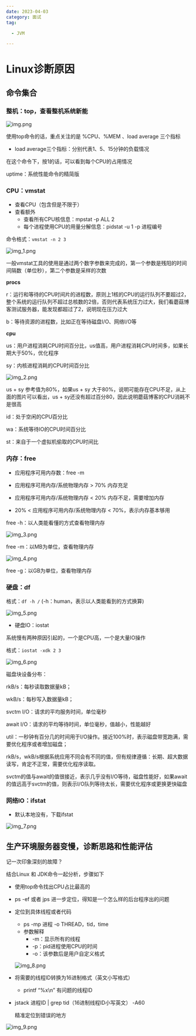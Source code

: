 ```yaml
---
date: 2023-04-03
category: 面试
tag:

  - JVM

---
```


# Linux诊断原因

## 命令集合

### 整机：top，查看整机系统新能

![img.png](./images/img.png)

使用top命令的话，重点关注的是 %CPU、%MEM 、load average 三个指标

- load average三个指标：分别代表1、5、15分钟的负载情况

在这个命令下，按1的话，可以看到每个CPU的占用情况

uptime：系统性能命令的精简版

### CPU：vmstat

- 查看CPU（包含但是不限于）
- 查看额外
	- 查看所有CPU核信息：mpstat -p ALL 2
	- 每个进程使用CPU的用量分解信息：pidstat -u 1 -p 进程编号

命令格式：`vmstat -n 2 3`

![img_1.png](./images/img_1.png)

一般vmstat工具的使用是通过两个数字参数来完成的，第一个参数是残阳的时间间隔数（单位秒），第二个参数是采样的次数

**procs**

r：运行和等待的CPU时间片的进程数，原则上1核的CPU的运行队列不要超过2，整个系统的运行队列不超过总核数的2倍，否则代表系统压力过大，我们看蘑菇博客测试服务器，能发现都超过了2，说明现在压力过大

b：等待资源的进程数，比如正在等待磁盘I/O、网络I/O等

**cpu**

us：用户进程消耗CPU时间百分比，us值高，用户进程消耗CPU时间多，如果长期大于50%，优化程序

sy：内核进程消耗的CPU时间百分比

![img_2.png](./images/img_2.png)

us + sy 参考值为80%，如果us + sy 大于80%，说明可能存在CPU不足，从上面的图片可以看出，us + sy还没有超过百分80，因此说明蘑菇博客的CPU消耗不是很高

id：处于空闲的CPU百分比

wa：系统等待IO的CPU时间百分比

st：来自于一个虚拟机偷取的CPU时间比

### 内存：free

- 应用程序可用内存数：free -m

- 应用程序可用内存/系统物理内存 > 70% 内存充足

- 应用程序可用内存/系统物理内存 < 20% 内存不足，需要增加内存
- 20% <  应用程序可用内存/系统物理内存 < 70%，表示内存基本够用

free -h：以人类能看懂的方式查看物理内存

![img_3.png](./images/img_3.png)

free -m：以MB为单位，查看物理内存

![img_4.png](./images/img_4.png)

free -g：以GB为单位，查看物理内存

### 硬盘：df

格式：`df -h /`  (-h：human，表示以人类能看到的方式换算)

![img_5.png](./images/img_5.png)

- 硬盘IO：iostat

系统慢有两种原因引起的，一个是CPU高，一个是大量IO操作

格式：`iostat -xdk 2 3`

![img_6.png](./images/img_6.png)

磁盘块设备分布：

rkB/s：每秒读取数据量kB；

wkB/s：每秒写入数据量kB；

svctm I/O：请求的平均服务时间，单位毫秒

await I/O：请求的平均等待时间，单位毫秒，值越小，性能越好

util：一秒钟有百分几的时间用于I/O操作。接近100%时，表示磁盘带宽跑满，需要优化程序或者增加磁盘；

rkB/s，wkB/s根据系统应用不同会有不同的值，但有规律遵循：长期、超大数据读写，肯定不正常，需要优化程序读取。

svctm的值与await的值很接近，表示几乎没有I/O等待，磁盘性能好，如果await的值远高于svctm的值，则表示I/O队列等待太长，需要优化程序或更换更快磁盘

### 网络IO：ifstat

- 默认本地没有，下载ifstat

![img_7.png](./images/img_7.png)

## 生产环境服务器变慢，诊断思路和性能评估

记一次印象深刻的故障？

结合Linux 和 JDK命令一起分析，步骤如下

- 使用top命令找出CPU占比最高的

- ps -ef 或者 jps 进一步定位，得知是一个怎么样的后台程序出的问题

- 定位到具体线程或者代码

	- ps -mp 进程 -o THREAD，tid，time
	- 参数解释
		- -m：显示所有的线程
		- -p：pid进程使用CPU的时间
		- -o：该参数后是用户自定义格式

	![img_8.png](./images/img_8.png)

- 将需要的线程ID转换为16进制格式（英文小写格式）

	- printf “%x\n” 有问题的线程ID

- jstack 进程ID | grep tid（16进制线程ID小写英文） -A60

  精准定位到错误的地方

![img_9.png](./images/img_9.png)

